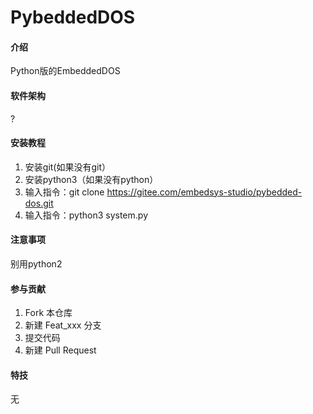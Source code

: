 # PybeddedDOS

#### 介绍
Python版的EmbeddedDOS

#### 软件架构
?


#### 安装教程

1.  安装git(如果没有git）
2.  安装python3（如果没有python）
3.  输入指令：git clone https://gitee.com/embedsys-studio/pybedded-dos.git
4.  输入指令：python3 system.py

#### 注意事项

别用python2

#### 参与贡献

1.  Fork 本仓库
2.  新建 Feat_xxx 分支
3.  提交代码
4.  新建 Pull Request


#### 特技

无
